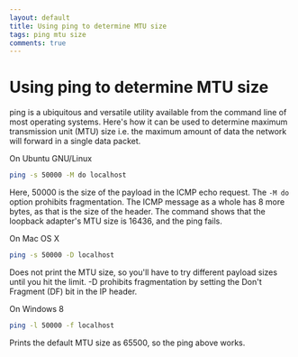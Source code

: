 ```yaml
---
layout: default
title: Using ping to determine MTU size
tags: ping mtu size
comments: true
---
```

# Using ping to determine MTU size

ping is a ubiquitous and versatile utility available from the command line of most operating systems. Here's how it can be used to determine maximum transmission unit (MTU) size i.e. the maximum amount of data the network will forward in a single data packet.

On Ubuntu GNU/Linux

```bash
ping -s 50000 -M do localhost
```

Here, 50000 is the size of the payload in the ICMP echo request. The `-M do` option prohibits fragmentation. The ICMP message as a whole has 8 more bytes, as that is the size of the header. The command shows that the loopback adapter's MTU size is 16436, and the ping fails.

On Mac OS X

```bash
ping -s 50000 -D localhost
```

Does not print the MTU size, so you'll have to try different payload sizes until you hit the limit. -D prohibits fragmentation by setting the Don't Fragment (DF) bit in the IP header.

On Windows 8

```bash
ping -l 50000 -f localhost
```

Prints the default MTU size as 65500, so the ping above works.
